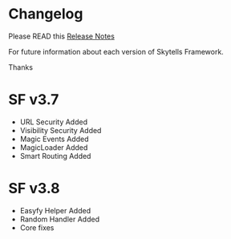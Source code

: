 # Changelog
Please READ this [Release Notes](http://developers.skytells.net/framework/release-notes/)

For future information about each version of Skytells Framework.

Thanks


# SF v3.7
- URL Security Added
- Visibility Security Added
- Magic Events Added
- MagicLoader Added
- Smart Routing Added

# SF v3.8
- Easyfy Helper Added
- Random Handler Added
- Core fixes
